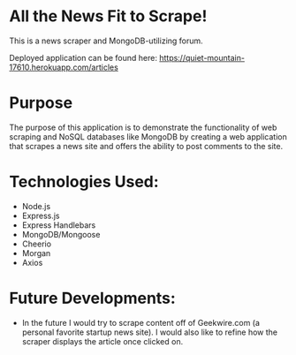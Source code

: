 # All the News Fit to Scrape!
This is a news scraper and MongoDB-utilizing forum.

Deployed application can be found here: https://quiet-mountain-17610.herokuapp.com/articles

# Purpose
The purpose of this application is to demonstrate the functionality of web scraping and NoSQL databases like MongoDB by creating a web application that scrapes a news site and offers the ability to post comments to the site. 

# Technologies Used:
- Node.js
- Express.js
- Express Handlebars
- MongoDB/Mongoose
- Cheerio
- Morgan
- Axios

# Future Developments:
- In the future I would try to scrape content off of Geekwire.com (a personal favorite startup news site). I would also like to refine how the scraper displays the article once clicked on. 
